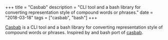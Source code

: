 +++ 
title = "Casbab"
description = "CLI tool and a bash library for converting representation style of compound words or phrases."
date = "2018-03-18"
tags = ["casbab", "bash"]
+++

[Casbab](https://github.com/vandot/casbab) is a CLI tool and a bash library for converting representation style of compound words or phrases. Inspired by and bash port of [casbab](https://github.com/janos/casbab).

